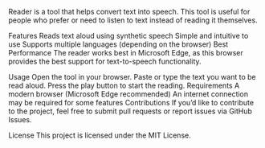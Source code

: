 Reader is a tool that helps convert text into speech. This tool is useful for people who prefer or need to listen to text instead of reading it themselves.

Features
Reads text aloud using synthetic speech
Simple and intuitive to use
Supports multiple languages (depending on the browser)
Best Performance
The reader works best in Microsoft Edge, as this browser provides the best support for text-to-speech functionality.

Usage
Open the tool in your browser.
Paste or type the text you want to be read aloud.
Press the play button to start the reading.
Requirements
A modern browser (Microsoft Edge recommended)
An internet connection may be required for some features
Contributions
If you’d like to contribute to the project, feel free to submit pull requests or report issues via GitHub Issues.

License
This project is licensed under the MIT License.
